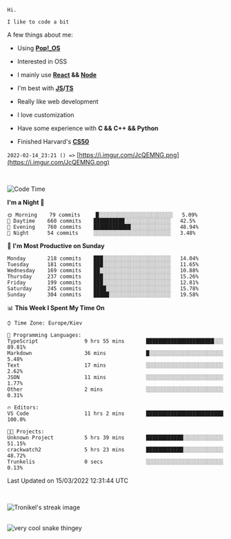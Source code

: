```
Hi.

I like to code a bit
```

A few things about me:

-   Using **[Pop!\_OS](https://pop.system76.com/)**

-   Interested in OSS

-   I mainly use **[React](https://reactjs.org/) && [Node](https://nodejs.org/en/)**

-   I'm best with **[JS](https://www.javascript.com/)/[TS](https://www.typescriptlang.org/)**

-   Really like web development

-   I love customization

-   Have some experience with **C && C++ && Python**

-   Finished Harvard's **[CS50](https://cs50.harvard.edu)**

`2022-02-14_23:21 () =>` [https://i.imgur.com/JcQEMNG.png](https://i.imgur.com/JcQEMNG.png)

<br>

<!--START_SECTION:waka-->
![Code Time](http://img.shields.io/badge/Code%20Time-424%20hrs%2010%20mins-blue)

**I'm a Night 🦉** 

```text
🌞 Morning    79 commits     █░░░░░░░░░░░░░░░░░░░░░░░░   5.09% 
🌆 Daytime    660 commits    ██████████░░░░░░░░░░░░░░░   42.5% 
🌃 Evening    760 commits    ████████████░░░░░░░░░░░░░   48.94% 
🌙 Night      54 commits     ░░░░░░░░░░░░░░░░░░░░░░░░░   3.48%

```
📅 **I'm Most Productive on Sunday** 

```text
Monday       218 commits    ███░░░░░░░░░░░░░░░░░░░░░░   14.04% 
Tuesday      181 commits    ███░░░░░░░░░░░░░░░░░░░░░░   11.65% 
Wednesday    169 commits    ██░░░░░░░░░░░░░░░░░░░░░░░   10.88% 
Thursday     237 commits    ███░░░░░░░░░░░░░░░░░░░░░░   15.26% 
Friday       199 commits    ███░░░░░░░░░░░░░░░░░░░░░░   12.81% 
Saturday     245 commits    ████░░░░░░░░░░░░░░░░░░░░░   15.78% 
Sunday       304 commits    █████░░░░░░░░░░░░░░░░░░░░   19.58%

```


📊 **This Week I Spent My Time On** 

```text
⌚︎ Time Zone: Europe/Kiev

💬 Programming Languages: 
TypeScript               9 hrs 55 mins       ██████████████████████░░░   89.81% 
Markdown                 36 mins             █░░░░░░░░░░░░░░░░░░░░░░░░   5.48% 
Text                     17 mins             ░░░░░░░░░░░░░░░░░░░░░░░░░   2.62% 
JSON                     11 mins             ░░░░░░░░░░░░░░░░░░░░░░░░░   1.77% 
Other                    2 mins              ░░░░░░░░░░░░░░░░░░░░░░░░░   0.31%

🔥 Editors: 
VS Code                  11 hrs 2 mins       █████████████████████████   100.0%

🐱‍💻 Projects: 
Unknown Project          5 hrs 39 mins       ████████████░░░░░░░░░░░░░   51.15% 
crackwatch2              5 hrs 23 mins       ████████████░░░░░░░░░░░░░   48.72% 
Trunkelis                0 secs              ░░░░░░░░░░░░░░░░░░░░░░░░░   0.13%

```


 Last Updated on 15/03/2022 12:31:44 UTC
<!--END_SECTION:waka-->

<br>

<p><img align="center" src="https://github-readme-streak-stats.herokuapp.com/?user=Trunkelis&theme=dark" alt="Tronikel's streak image" /></p>

<br>

<img title="" src="https://raw.githubusercontent.com/Trunkelis/Trunkelis/output/github-contribution-grid-snake.svg" alt="very cool snake thingey" data-align="left">
